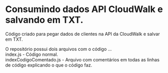 # Consumindo dados API CloudWalk e salvando em TXT.
Código criado para pegar dados de clientes na API da CloudWalk e salvar em TXT.

O repositório possui dois arquivos com o código ...<br/>
index.js - Código normal.<br/>
indexCodigoComentado.js - Arquivo com comentários em todas as linhas de código explicando o que o código faz.
